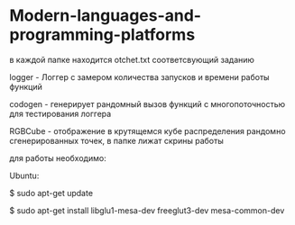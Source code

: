 # Modern-languages-and-programming-platforms

в каждой папке находится otchet.txt соответсвующий заданию

logger - Логгер с замером количества запусков и времени работы функций

codogen - генерирует рандомный вызов функций с многопоточностью для тестирования логгера

RGBCube - отображение в крутящемся кубе распределения рандомно сгенерированных точек, в папке лижат скрины работы

для работы необходимо:

Ubuntu:

$ sudo apt-get update

$ sudo apt-get install libglu1-mesa-dev freeglut3-dev mesa-common-dev
